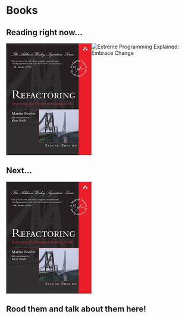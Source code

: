 # Books

## Reading right now...

<div style="display:flex;flex-direction:row;">
    <img src="./images/books/refactoring-fowler-beck.jpg" alt="Refactoring - Fowler and Beck" />
    <img src="./images/books/extreme-programming.jpg.jpg" alt="Extreme Programming Explained: Embrace Change" />
</div>

## Next...

<div style="display:flex;flex-direction:row;">
    <img src="./images/books/refactoring-fowler-beck.jpg" alt="Machine learning avec Python" />
</div>

## Rood them and talk about them here!